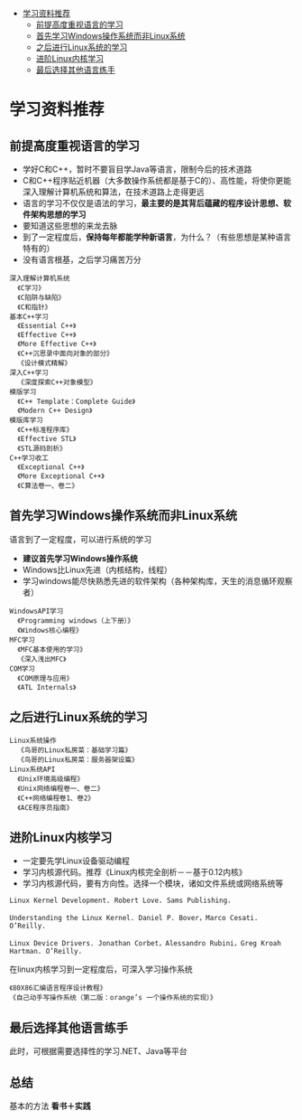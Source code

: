 <!-- TOC depthFrom:1 depthTo:6 withLinks:1 updateOnSave:1 orderedList:0 -->

- [学习资料推荐](#学习资料推荐)
	- [前提高度重视语言的学习](#前提高度重视语言的学习)
	- [首先学习Windows操作系统而非Linux系统](#首先学习windows操作系统而非linux系统)
	- [之后进行Linux系统的学习](#之后进行linux系统的学习)
	- [进阶Linux内核学习](#进阶linux内核学习)
	- [最后选择其他语言练手](#最后选择其他语言练手)

<!-- /TOC -->
# 学习资料推荐

## 前提高度重视语言的学习

* 学好C和C++，暂时不要盲目学Java等语言，限制今后的技术道路
* C和C++程序贴近机器（大多数操作系统都是基于C的）、高性能，将使你更能深入理解计算机系统和算法，在技术道路上走得更远
* 语言的学习不仅仅是语法的学习，**最主要的是其背后蕴藏的程序设计思想、软件架构思想的学习**
* 要知道这些思想的来龙去脉
* 到了一定程度后，**保持每年都能学种新语言**，为什么？（有些思想是某种语言特有的）
* 没有语言根基，之后学习痛苦万分

```
深入理解计算机系统
  《C学习》
  《C陷阱与缺陷》
  《C和指针》
基本C++学习
  《Essential C++》
  《Effective C++》
  《More Effective C++》
  《C++沉思录中面向对象的部分》
  《设计模式精解》
深入C++学习
  《深度探索C++对象模型》
模版学习
  《C++ Template：Complete Guide》
  《Modern C++ Design》
模版库学习
  《C++标准程序库》
  《Effective STL》
  《STL源码剖析》
C++学习收工
  《Exceptional C++》
  《More Exceptional C++》
  《C算法卷一、卷二》

```


## 首先学习Windows操作系统而非Linux系统

语言到了一定程度，可以进行系统的学习

* **建议首先学习Windows操作系统**
* Windows比Linux先进（内核结构，线程）
* 学习windows能尽快熟悉先进的软件架构（各种架构库，天生的消息循环观察者）


```
WindowsAPI学习
  《Programming windows（上下册）》
  《Windows核心编程》
MFC学习
  《MFC基本使用的学习》
  《深入浅出MFC》
COM学习
  《COM原理与应用》
  《ATL Internals》

```



## 之后进行Linux系统的学习

```
Linux系统操作
  《鸟哥的Linux私房菜：基础学习篇》
  《鸟哥的Linux私房菜：服务器架设篇》
Linux系统API
  《Unix环境高级编程》
  《Unix网络编程卷一、卷二》
  《C++网络编程卷1、卷2》
  《ACE程序员指南》
```


## 进阶Linux内核学习

* 一定要先学Linux设备驱动编程
* 学习内核源代码。推荐《Linux内核完全剖析－－基于0.12内核》
* 学习内核源代码，要有方向性。选择一个模块，诸如文件系统或网络系统等


```
Linux Kernel Development. Robert Love. Sams Publishing.

Understanding the Linux Kernel. Daniel P. Bover，Marco Cesati. O’Reilly.

Linux Device Drivers. Jonathan Corbet，Alessandro Rubini，Greg Kroah Hartman. O’Reilly.
```

在linux内核学习到一定程度后，可深入学习操作系统
```
《80X86汇编语言程序设计教程》
《自己动手写操作系统（第二版：orange’s 一个操作系统的实现）》
```

## 最后选择其他语言练手

此时，可根据需要选择性的学习.NET、Java等平台

## 总结

基本的方法
**看书＋实践**
